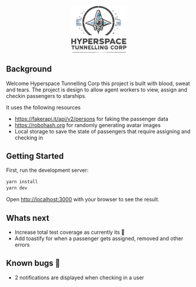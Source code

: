 <div align="center"><img width=150 src="./icon.svg" /></div>

## Background

Welcome Hyperspace Tunnelling Corp this project is built with blood, sweat and tears.
The project is design to allow agent workers to view, assign and checkin passengers to starships.

It uses the following resources

- https://fakerapi.it/api/v2/persons for faking the passenger data
- https://robohash.org for randomly generating avatar images
- Local storage to save the state of passengers that require assigning and checking in

## Getting Started

First, run the development server:

```bash
yarn install
yarn dev
```

Open [http://localhost:3000](http://localhost:3000) with your browser to see the result.

## Whats next

- Increase total test coverage as currently its 💩
- Add toastify for when a passenger gets assigned, removed and other errors

## Known bugs 🐛

- 2 notifications are displayed when checking in a user
